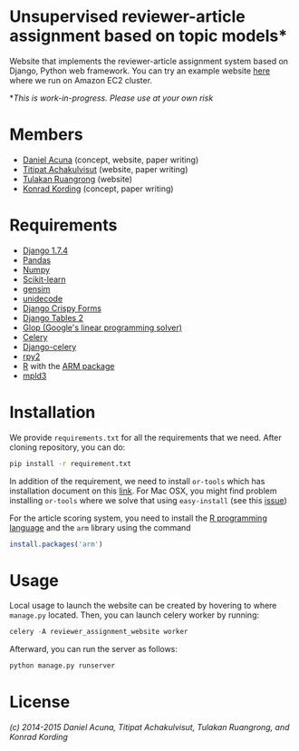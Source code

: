 # Unsupervised reviewer-article assignment based on topic models*

Website that implements the reviewer-article assignment system based on Django, Python web framework.
You can try an example website [here](http://www.scienceofscience.org/reviewer_assignment) where we run on Amazon EC2 cluster.

**This is work-in-progress. Please use at your own risk*

# Members
  - [Daniel Acuna](https://github.com/daniel-acuna) (concept, website, paper writing)
  - [Titipat Achakulvisut](https://github.com/titipata) (website, paper writing)
  - [Tulakan Ruangrong](https://github.com/tupleblog) (website)
  - [Konrad Kording](http://klab.smpp.northwestern.edu/wiki/index.php5/Welcome) (concept, paper writing)

# Requirements
  - [Django 1.7.4](https://www.djangoproject.com/)
  - [Pandas](http://pandas.pydata.org/)
  - [Numpy](http://www.numpy.org/)
  - [Scikit-learn](http://scikit-learn.org/stable/)
  - [gensim](https://radimrehurek.com/gensim/)
  - [unidecode](https://pypi.python.org/pypi/Unidecode)
  - [Django Crispy Forms](http://django-crispy-forms.readthedocs.org/en/latest/)
  - [Django Tables 2](https://django-tables2.readthedocs.org/en/latest/)
  - [Glop (Google's linear programming solver)](https://developers.google.com/optimization/lp/glop)
  - [Celery](http://www.celeryproject.org/)
  - [Django-celery](https://pypi.python.org/pypi/django-celery)
  - [rpy2](http://rpy.sourceforge.net/)
  - [R](http://www.r-project.org/) with the [ARM package](http://cran.r-project.org/web/packages/arm/index.html)
  - [mpld3](https://mpld3.github.io/index.html)


# Installation

We provide `requirements.txt` for all the requirements that we need. After cloning repository, you can do:

```bash
pip install -r requirement.txt
```

In addition of the requirement, we need to install `or-tools` which has installation document on this [link](https://code.google.com/p/or-tools/wiki/AGettingStarted). For Mac OSX, you might find problem installing `or-tools` where we solve that using `easy-install` (see this [issue](https://github.com/daniel-acuna/reviewer_assignment/issues/20))

For the article scoring system, you need to install the [R programming language](http://www.r-project.org/) and the `arm` library using the command

```R
install.packages('arm')
```

# Usage

Local usage to launch the website can be created by hovering to where `manage.py` located. Then, you can launch celery worker by running:

```python
celery -A reviewer_assignment_website worker
```

Afterward, you can run the server as follows:

```python
python manage.py runserver
```

# License

*(c) 2014-2015 Daniel Acuna, Titipat Achakulvisut, Tulakan Ruangrong, and Konrad Kording*
